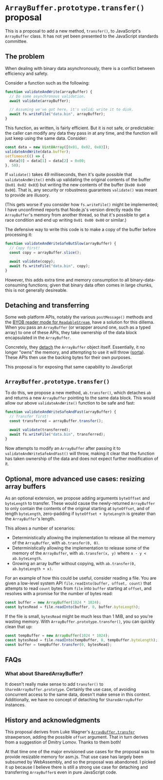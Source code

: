 # `ArrayBuffer.prototype.transfer()` proposal

This is a proposal to add a new method, `transfer()`, to JavaScript's `ArrayBuffer` class. It has not yet been presented to the JavaScript standards committee.

## The problem

When dealing with binary data asynchronously, there is a conflict between efficiency and safety.

Consider a function such as the following:

```js
function validateAndWrite(arrayBuffer) {
  // Do some asynchronous validation.
  await validate(arrayBuffer);

  // Assuming we've got here, it's valid; write it to disk.
  await fs.writeFile("data.bin", arrayBuffer);
}
```

This function, as written, is fairly efficient. But it is not safe, or predictable: the caller can modify any data they pass in at any time, and the function will just keep using the same data. Consider:

```js
const data = new Uint8Array([0x01, 0x02, 0x03]);
validateAndWrite(data.buffer);
setTimeout(() => {
  data[0] = data[1] = data[2] = 0x00;
}, 50);
```

If `validate()` takes 49 milliseconds, then it's quite possible that `validateAndWrite()` ends up validating the original contents of the buffer (`0x01 0x02 0x03`) but writing the new contents of the buffer (`0x00 0x00 0x00`). That is, any security or robustness guarantees `validate()` was meant to provide are illusory.

(This gets worse if you consider how `fs.writeFile()` might be implemented; I have unconfirmed reports that Node.js's version directly reads the `ArrayBuffer`'s memory from another thread, so that it's possible to get a race condition and end up writing `0x01 0x00 0x00` or similar.)

The defensive way to write this code is to make a copy of the buffer before processing it:

```js
function validateAndWriteSafeButSlow(arrayBuffer) {
  // Copy first!
  const copy = arrayBuffer.slice();

  await validate(copy);
  await fs.writeFile("data.bin", copy);
}
```

However, this adds extra time and memory consumption to all binary-data-consuming functions; given that binary data often comes in large chunks, this is not generally desireable.

## Detaching and transferring

Some web platform APIs, notably the various `postMessage()` methods and the [BYOB reader mode for `ReadableStream`](https://streams.spec.whatwg.org/#example-manual-read-bytes), have a solution for this dillema. When you pass an `ArrayBuffer` (or wrapper around one, such as a typed array) to one of these APIs, they take ownership of the data block encapsulated in the `ArrayBuffer`.

Concretely, they [detach](https://tc39.github.io/ecma262/#sec-detacharraybuffer) the `ArrayBuffer` object itself. Essentially, it no longer "owns" the memory, and attempting to use it will throw ([sorta](https://github.com/tc39/ecma262/issues/678)). These APIs then use the backing bytes for their own purposes.

This proposal is for exposing that same capability to JavaScript

## `ArrayBuffer.prototype.transfer()`

To do this, we propose a new method, `ab.transfer()`, which detaches `ab` and returns a new `ArrayBuffer` pointing to the same data block. This would allow our above `validateAndWrite()` function to be safe and fast:

```js
function validateAndWriteSafeAndFast(arrayBuffer) {
  // Transfer first!
  const transferred = arrayBuffer.transfer();

  await validate(transferred);
  await fs.writeFile("data.bin", transferred);
}
```

Now attempts to modify an `ArrayBuffer` after passing it to `validateAndWriteSafeAndFast()` will throw, making it clear that the function has taken ownership of the data and does not expect further modification of it.

## Optional, more advanced use cases: resizing array buffers

As an optional extension, we propose adding arguments `byteOffset` and `byteLength` to transfer. These would cause the newly-returned `ArrayBuffer` to only contain the contents of the original starting at `byteOffset`, and of length `byteLength`, zero-padding if `byteOffset + byteLength` is greater than the `ArrayBuffer`'s length.

This allows a number of scenarios:

* Deterministically allowing the implementation to release all the memory of the `ArrayBuffer`, with `ab.transfer(0, 0)`.
* Deterministically allowing the implementation to release some of the memory of the `ArrayBuffer`, with `ab.transfer(x, y)` where `x - y < ab.byteLength`.
* Growing an array buffer without copying, with `ab.transfer(0, ab.byteLength + x)`.

For an example of how this could be useful, consider reading a file. You are given a low-level system API `file.readInto(buffer, offset, count)` that attempts to read `count` bytes from `file` into `buffer` starting at `offset`, and resolves with a promise for the number of bytes read:

```js
const buffer = new ArrayBuffer(1024 * 1024);
const bytesRead = file.readInto(buffer, 0, buffer.byteLength);
```

If the file is small, `bytesRead` might be much less than 1 MiB, and so you're wasting memory. With `ArrayBuffer.prototype.transfer()`, you can quickly clean that up:

```js
const tempBuffer = new ArrayBuffer(1024 * 1024);
const bytesRead = file.readInto(tempBuffer, 0, tempBuffer.byteLength);
const buffer = tempBuffer.transfer(0, bytesRead);
```

## FAQs

### What about SharedArrayBuffer?

It doesn't really make sense to add `transfer()` to `SharedArrayBuffer.prototype`. Certainly the use case, of avoiding concurrent access to the same data, doesn't make sense in this context. Additionally, we have no concept of detaching for `SharedArrayBuffer` instances.

## History and acknowledgments

This proposal derives from Luke Wagner's [`ArrayBuffer.transfer`](https://gist.github.com/lukewagner/2735af7eea411e18cf20) strawperson, adding the possible `offset` argument. That in turn derives from a suggestion of Dmitry Lomov. Thanks to them both!

At that time one of the major envisioned use cases for the proposal was to provide resizable memory for asm.js. That use case has largely been subsumed by WebAssembly, and so the proposal was abandoned. I picked it up because I believe there is still a strong use case for detaching and transferring `ArrayBuffer`s even in pure JavaScript code.
